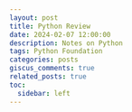 ```yaml
---
layout: post
title: Python Review
date: 2024-02-07 12:00:00
description: Notes on Python
tags: Python Foundation
categories: posts
giscus_comments: true
related_posts: true
toc:
  sidebar: left
---
```



